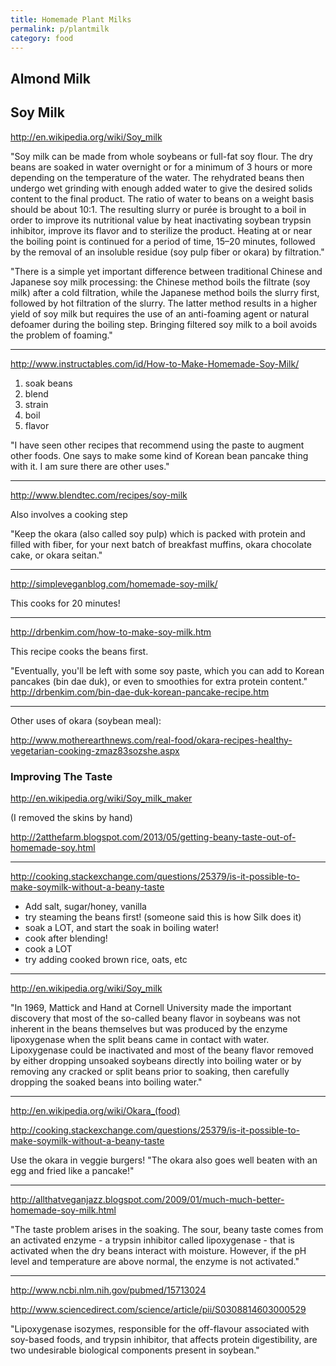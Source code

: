 ```yaml
---
title: Homemade Plant Milks
permalink: p/plantmilk
category: food
---
```


Almond Milk
-----------

Soy Milk
--------

<http://en.wikipedia.org/wiki/Soy_milk>

"Soy milk can be made from whole soybeans or full-fat soy flour. The dry beans are soaked in water overnight or for a minimum of 3 hours or more depending on the temperature of the water. The rehydrated beans then undergo wet grinding with enough added water to give the desired solids content to the final product. The ratio of water to beans on a weight basis should be about 10:1. The resulting slurry or purée is brought to a boil in order to improve its nutritional value by heat inactivating soybean trypsin inhibitor, improve its flavor and to sterilize the product. Heating at or near the boiling point is continued for a period of time, 15–20 minutes, followed by the removal of an insoluble residue (soy pulp fiber or okara) by filtration."

"There is a simple yet important difference between traditional Chinese and Japanese soy milk processing: the Chinese method boils the filtrate (soy milk) after a cold filtration, while the Japanese method boils the slurry first, followed by hot filtration of the slurry. The latter method results in a higher yield of soy milk but requires the use of an anti-foaming agent or natural defoamer during the boiling step. Bringing filtered soy milk to a boil avoids the problem of foaming."

------------------------------------------------------------------------

<http://www.instructables.com/id/How-to-Make-Homemade-Soy-Milk/>

1.  soak beans
2.  blend
3.  strain
4.  boil
5.  flavor

"I have seen other recipes that recommend using the paste to augment other foods. One says to make some kind of Korean bean pancake thing with it. I am sure there are other uses."

------------------------------------------------------------------------

<http://www.blendtec.com/recipes/soy-milk>

Also involves a cooking step

"Keep the okara (also called soy pulp) which is packed with protein and filled with fiber, for your next batch of breakfast muffins, okara chocolate cake, or okara seitan."

------------------------------------------------------------------------

<http://simpleveganblog.com/homemade-soy-milk/>

This cooks for 20 minutes!

------------------------------------------------------------------------

<http://drbenkim.com/how-to-make-soy-milk.htm>

This recipe cooks the beans first.

"Eventually, you'll be left with some soy paste, which you can add to Korean pancakes (bin dae duk), or even to smoothies for extra protein content." <http://drbenkim.com/bin-dae-duk-korean-pancake-recipe.htm>

------------------------------------------------------------------------

Other uses of okara (soybean meal):

<http://www.motherearthnews.com/real-food/okara-recipes-healthy-vegetarian-cooking-zmaz83sozshe.aspx>

### Improving The Taste

<http://en.wikipedia.org/wiki/Soy_milk_maker>

(I removed the skins by hand)

<http://2atthefarm.blogspot.com/2013/05/getting-beany-taste-out-of-homemade-soy.html>

------------------------------------------------------------------------

<http://cooking.stackexchange.com/questions/25379/is-it-possible-to-make-soymilk-without-a-beany-taste>

-   Add salt, sugar/honey, vanilla
-   try steaming the beans first! (someone said this is how Silk does it)
-   soak a LOT, and start the soak in boiling water!
-   cook after blending!
-   cook a LOT
-   try adding cooked brown rice, oats, etc

------------------------------------------------------------------------

<http://en.wikipedia.org/wiki/Soy_milk>

"In 1969, Mattick and Hand at Cornell University made the important discovery that most of the so-called beany flavor in soybeans was not inherent in the beans themselves but was produced by the enzyme lipoxygenase when the split beans came in contact with water. Lipoxygenase could be inactivated and most of the beany flavor removed by either dropping unsoaked soybeans directly into boiling water or by removing any cracked or split beans prior to soaking, then carefully dropping the soaked beans into boiling water."

------------------------------------------------------------------------

<http://en.wikipedia.org/wiki/Okara_(food)>

<http://cooking.stackexchange.com/questions/25379/is-it-possible-to-make-soymilk-without-a-beany-taste>

Use the okara in veggie burgers! "The okara also goes well beaten with an egg and fried like a pancake!"

------------------------------------------------------------------------

<http://allthatveganjazz.blogspot.com/2009/01/much-much-better-homemade-soy-milk.html>

"The taste problem arises in the soaking. The sour, beany taste comes from an activated enzyme - a trypsin inhibitor called lipoxygenase - that is activated when the dry beans interact with moisture. However, if the pH level and temperature are above normal, the enzyme is not activated."

------------------------------------------------------------------------

<http://www.ncbi.nlm.nih.gov/pubmed/15713024>

<http://www.sciencedirect.com/science/article/pii/S0308814603000529>

"Lipoxygenase isozymes, responsible for the off-flavour associated with soy-based foods, and trypsin inhibitor, that affects protein digestibility, are two undesirable biological components present in soybean."
